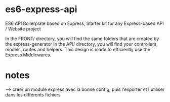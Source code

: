 # es6-express-api

ES6 API Boilerplate based on Express, Starter kit for any Express-based API / Website project

In the FRONT/ directory, you will find the same folders that are created by the express-generator
In the API/ directory, you will find your controllers, models, routes and helpers. This design is made to efficiently use the Express Middlewares.

# notes

--> créer un module express avec la bonne config, puis l'exporter et l'utiliser dans les différents fichiers
